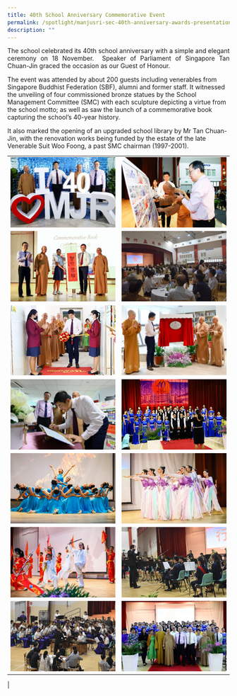 ```yaml
---
title: 40th School Anniversary Commemorative Event
permalink: /spotlight/manjusri-sec-40th-anniversary-awards-presentation/
description: ""
---
```

<p style="text-align: justify;">The school celebrated its 40th school anniversary with a simple and elegant ceremony on 18 November.  Speaker of Parliament of Singapore Tan Chuan-Jin graced the occasion as our Guest of Honour. 

The event was attended by about 200 guests including venerables from Singapore Buddhist Federation (SBF), alumni and former staff. It witnessed the unveiling of four commissioned bronze statues by the School Management Committee (SMC) with each sculpture depicting a virtue from the school motto; as well as saw the launch of a commemorative book capturing the school’s 40-year history.  

It also marked the opening of an upgraded school library by Mr Tan Chuan-Jin, with the renovation works being funded by the estate of the late Venerable Suit Woo Foong, a past SMC chairman (1997-2001).
	
|  |  |  
| -------- | -------- | 
|![](/images/Spotlight/Anniversary/ann1.png)|![](/images/Spotlight/Anniversary/ann2.png)|
![](/images/Spotlight/Anniversary/ann3.png)|![](/images/Spotlight/Anniversary/ann4.png)|
![](/images/Spotlight/Anniversary/ann5.png)|![](/images/Spotlight/Anniversary/ann6.png)|
![](/images/Spotlight/Anniversary/ann7.png)|![](/images/Spotlight/Anniversary/ann8.png)|
![](/images/Spotlight/Anniversary/ann9.png)|![](/images/Spotlight/Anniversary/ann10.png)|
![](/images/Spotlight/Anniversary/ann11.png)|![](/images/Spotlight/Anniversary/ann12.png)|
![](/images/Spotlight/Anniversary/ann13.png)|![](/images/Spotlight/Anniversary/ann14.png)|
|